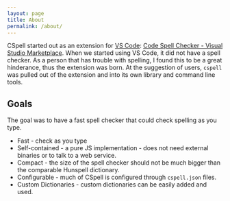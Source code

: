 ```yaml
---
layout: page
title: About
permalink: /about/
---
```


CSpell started out as an extension for [VS Code](https://code.visualstudio.com/): [Code Spell Checker - Visual Studio Marketplace](https://marketplace.visualstudio.com/items?itemName=streetsidesoftware.code-spell-checker).
When we started using VS Code, it did not have a spell checker. As a person that has trouble with spelling, I found this to be a great hinderance, thus the extension was born.
At the suggestion of users, `cspell` was pulled out of the extension and into its own library and command line tools.

## Goals

The goal was to have a fast spell checker that could check spelling as you type.

- Fast - check as you type
- Self-contained - a pure JS implementation - does not need external binaries or to talk to a web service.
- Compact - the size of the spell checker should not be much bigger than the comparable Hunspell dictionary.
- Configurable - much of CSpell is configured through `cspell.json` files.
- Custom Dictionaries - custom dictionaries can be easily added and used.

<!---
This is the base Jekyll theme. You can find out more info about customizing your Jekyll theme, as well as basic Jekyll usage documentation at [jekyllrb.com](https://jekyllrb.com/)

You can find the source code for Minima at GitHub:
[jekyll][jekyll-organization] /
[minima](https://github.com/jekyll/minima)

You can find the source code for Jekyll at GitHub:
[jekyll][jekyll-organization] /
[jekyll](https://github.com/jekyll/jekyll)

[jekyll-organization]: https://github.com/jekyll
--->
